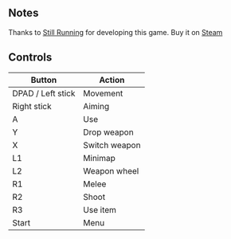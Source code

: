 ## Notes

Thanks to [Still Running](https://www.stillrunning.fi/#intro) for developing this game. Buy it on [Steam](https://store.steampowered.com/app/704840/The_Walking_Vegetables/)

## Controls

| Button | Action |
|--|--| 
|DPAD / Left stick|Movement|
|Right stick|Aiming|
|A|Use|
|Y|Drop weapon|
|X|Switch weapon|
|L1|Minimap|
|L2|Weapon wheel|
|R1|Melee|
|R2|Shoot|
|R3|Use item|
|Start|Menu|



